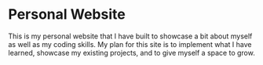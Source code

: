 # Personal Website
This is my personal website that I have built to showcase a bit about myself as well as my coding skills. My plan for this site is to implement what I have learned, showcase my existing projects, and to give myself a space to grow.